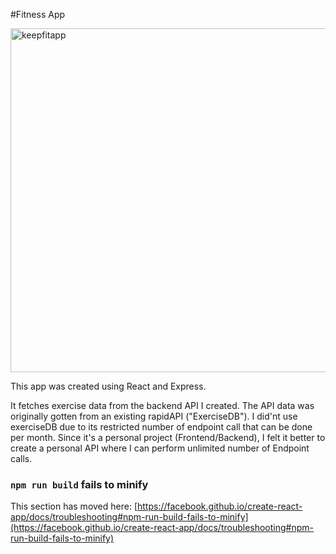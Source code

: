 #Fitness App

<img width="550" alt="keepfitapp" src="https://user-images.githubusercontent.com/26228761/233829289-7e13b93e-e866-4353-82f8-cc4cbbb80a65.png">

<p>This app was created using React and Express.</p>
<p>It fetches exercise data from the backend API I created. The API data was originally gotten from an existing rapidAPI ("ExerciseDB").
I did'nt use exerciseDB due to its restricted number of endpoint call that can be done per month.
Since it's a personal project (Frontend/Backend), I felt it better to create a personal API where I can perform unlimited number of Endpoint calls.
</p>

### `npm run build` fails to minify

This section has moved here: [https://facebook.github.io/create-react-app/docs/troubleshooting#npm-run-build-fails-to-minify](https://facebook.github.io/create-react-app/docs/troubleshooting#npm-run-build-fails-to-minify)
